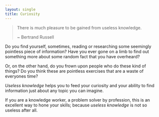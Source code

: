 ```yaml
---
layout: single
title: Curiosity
---
```


> There is much pleasure to be gained from useless knowledge.
> 
> \~ Bertrand Russell

Do you find yourself, sometimes, reading or researching some seemingly pointless piece of information? Have you ever gone on a limb to find out something more about some random fact that you have overheard?

Or, on the other hand, do you frown upon people who do these kind of things? Do you think these are pointless exercises that are a waste of everyones time?

_Useless knowledge_ helps you to feed your curiosity and your ability to find information just about any topic you can imagine.

If you are a knowledge worker, a problem solver by profession, this is an excellent way to hone your skills; because _useless knowledge_ is not so useless after all.
